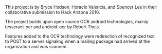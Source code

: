 

This project is by Bryce Hodson, Horacio Valencia, and Spencer Lee in their collaborative submission to Hack Arizona 2016.

The project builds upon open source OCR android technologies, mainly tesseract-ocr and android-ocr by Robert Theis.

Features added to the OCR technology were redirection of recognized text to POST to a server signaling when a mailing package had arrived at the organization and was scanned.
